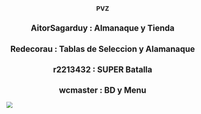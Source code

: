 
<h3 align=center>PVZ</h3>

<h2 align=center>AitorSagarduy : Almanaque y Tienda</h2>
<h2 align=center>Redecorau : Tablas de Seleccion y Alamanaque</h2>
<h2 align=center> r2213432 : SUPER Batalla</h2>
<h2 align=center> wcmaster : BD y Menu </h2>


<img src="https://static.wikia.nocookie.net/plantsvszombies/images/3/35/Plantsvs.Zombies.png/revision/latest/scale-to-width-down/670?cb=20171230000816"> 
